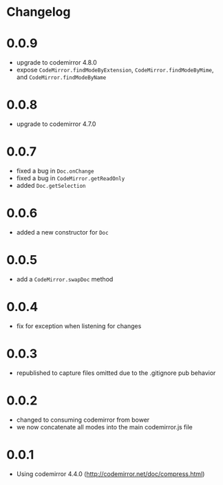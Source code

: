 # Changelog

# 0.0.9
- upgrade to codemirror 4.8.0
- expose `CodeMirror.findModeByExtension`, `CodeMirror.findModeByMime`,
  and `CodeMirror.findModeByName`

# 0.0.8
- upgrade to codemirror 4.7.0

# 0.0.7
- fixed a bug in `Doc.onChange`
- fixed a bug in `CodeMirror.getReadOnly`
- added `Doc.getSelection`

# 0.0.6
- added a new constructor for `Doc`

# 0.0.5
- add a `CodeMirror.swapDoc` method

# 0.0.4
- fix for exception when listening for changes

# 0.0.3
- republished to capture files omitted due to the .gitignore pub behavior

# 0.0.2
- changed to consuming codemirror from bower
- we now concatenate all modes into the main codemirror.js file

# 0.0.1
- Using codemirror 4.4.0 (http://codemirror.net/doc/compress.html)
